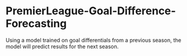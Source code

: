 # PremierLeague-Goal-Difference-Forecasting
Using a model trained on goal differentials from a previous season, the model will predict results for the next season.
